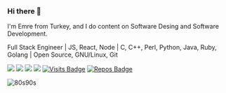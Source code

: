 ### Hi there 👋

 I'm Emre from Turkey, and I do content on Software Desing and Software Development. 
 
 Full Stack Engineer | JS, React, Node | C, C++, Perl, Python, Java, Ruby, Golang | Open Source, GNU/Linux, Git
 

[<img src="https://img.shields.io/badge/twitter-%2312100E.svg?&style=for-the-badge&logo=twitter&logoColor=white%22" />](https://twitter.com/emredemirbag/)
[<img src = "https://img.shields.io/badge/instagram-%23E4405F.svg?style=for-the-badge&logo=instagram&logoColor=white">](https://www.instagram.com/emredemirbag/)
[<img src="https://img.shields.io/badge/linkedin-%230077B5.svg?&style=for-the-badge&logo=linkedin&logoColor=white" />](http://linkedin.com/in/emredemirbag/)
[<img src ="https://img.shields.io/badge/Website-ed-%23.svg?&style=for-the-badge&logo=&logoColor=white%22">](https://emre-demirbag.github.io/)
[![Visits Badge](https://badges.pufler.dev/visits/emre-demirbag/emre-demirbag?style=for-the-badge)](https://badges.pufler.dev)
[![Repos Badge](https://badges.pufler.dev/repos/emre-demirbag?style=for-the-badge)](https://badges.pufler.dev)

![80s90s](https://user-images.githubusercontent.com/77526623/151553389-450d7579-e8ee-42df-a19f-cfdab43d1ea2.jpg)
